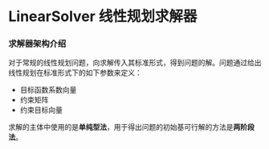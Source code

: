 # LinearSolver 线性规划求解器

### 求解器架构介绍

对于常规的线性规划问题，向求解传入其标准形式，得到问题的解。问题通过给出线性规划在标准形式下的如下参数来定义：

- 目标函数系数向量
- 约束矩阵
- 约束目标向量

求解的主体中使用的是**单纯型法**，用于得出问题的初始基可行解的方法是**两阶段法**。